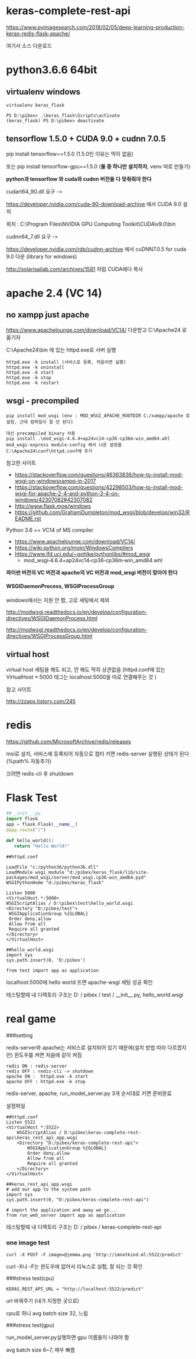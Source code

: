 # keras-complete-rest-api

https://www.pyimagesearch.com/2018/02/05/deep-learning-production-keras-redis-flask-apache/

여기서 소스 다운로드

# python3.6.6 64bit

## virtualenv windows

```
virtualenv keras_flask

PS D:\pibex> .\keras_flask\Scripts\activate
(keras_flask) PS D:\pibex> deactivate
```

## tensorflow 1.5.0 + CUDA 9.0 + cudnn 7.0.5

pip install tensorflow==1.5.0  (1.5.0인 이유는 딱히 없음)

또는 pip install tensorflow-gpu==1.5.0 (**둘 중 하나만 설치하자**, venv 따로 만들기)

**python과 tensorflow 와 cuda와 cudnn 버전을 다 맞춰줘야 한다**



cudart64_90.dll 요구 ->

https://developer.nvidia.com/cuda-90-download-archive  에서 CUDA 9.0 설치

위치 : C:\Program Files\NVIDIA GPU Computing Toolkit\CUDA\v9.0\bin



cudnn64_7.dll 요구 ->

https://developer.nvidia.com/rdp/cudnn-archive 에서 cuDNN7.0.5 for cuda 9.0 다운 (library for windows)

http://solarisailab.com/archives/1581 처럼 CUDA에다 복사

# apache 2.4 (VC 14)

## no xampp just apache

https://www.apachelounge.com/download/VC14/ 다운받고 C:\Apache24 로 옮기자

C:\Apache24\bin 에 있는 httpd.exe로 서버 실행

``` 
httpd.exe -k install (서비스로 등록, 처음이면 실행)
httpd.exe -k uninstall
httpd.exe -k start
httpd.exe -k stop
httpd.exe -k restart
```



## wsgi - precompiled

```
pip install mod_wsgi (env : MOD_WSGI_APACHE_ROOTDIR C:/xampp/apache 로 설정, 근데 컴파일이 잘 안 된다)

대신 precompiled binary 사용
pip install .\mod_wsgi-4.6.4+ap24vc14-cp36-cp36m-win_amd64.whl
mod_wsgi-express module-config 에서 나온 설정을 C:\Apache24\conf\httpd.conf에 추가
```

참고한 사이트

- https://stackoverflow.com/questions/46363836/how-to-install-mod-wsgi-on-windowsxampp-in-2017
- https://stackoverflow.com/questions/42298503/how-to-install-mod-wsgi-for-apache-2-4-and-python-3-4-on-windows/42307082#42307082
- http://www.flask.moe/windows
- https://github.com/GrahamDumpleton/mod_wsgi/blob/develop/win32/README.rst



Python 3.6 == VC14 of MS compiler

- https://www.apachelounge.com/download/VC14/
- https://wiki.python.org/moin/WindowsCompilers
- https://www.lfd.uci.edu/~gohlke/pythonlibs/#mod_wsgi  
  - mod_wsgi‑4.6.4+ap24vc14‑cp36‑cp36m‑win_amd64.whl

**파이썬 버전의 VC 버전과 apache의 VC 버전과 mod_wsgi 버전이 맞아야 한다**



#### WSGIDaemonProcess, WSGIProcessGroup  

windows에서는 지원 안 함, 고로 세팅에서 제외

http://modwsgi.readthedocs.io/en/develop/configuration-directives/WSGIDaemonProcess.html

http://modwsgi.readthedocs.io/en/develop/configuration-directives/WSGIProcessGroup.html

## virtual host

virtual host 세팅을 해도 되고, 안 해도 딱히 상관없음 (httpd.conf에 있는 VirtualHost *:5000 태그는 localhost:5000을 따로 연결해주는 것 )

참고 사이트

http://zzaps.tistory.com/245



# redis

https://github.com/MicrosoftArchive/redis/releases

msi로 설치, 서비스에 등록되어 자동으로 컴터 키면 redis-server 실행된 상태가 된다 (%path% 자동추가)

끄려면 redis-cli 후 shutdown

# Flask Test

```python
##__init__.py
import flask
app = flask.Flask(__name__)
@app.route("/")

def hello_world():
   return "Hello World!"
```

```
##httpd.conf

LoadFile "c:/python36/python36.dll"
LoadModule wsgi_module "d:/pibex/keras_flask/lib/site-packages/mod_wsgi/server/mod_wsgi.cp36-win_amd64.pyd"
WSGIPythonHome "d:/pibex/keras_flask"

Listen 5000
<VirtualHost *:5000>
WSGIScriptAlias / D:\pibex\test\hello_world.wsgi
<Directory "D:/pibex/test">
 WSGIApplicationGroup %{GLOBAL}
 Order deny,allow
 Allow from all
 Require all granted
</Directory>
</VirtualHost>
```

```
##hello_world.wsgi
import sys
sys.path.insert(0, 'D:/pibex')

from test import app as application
```

localhost:5000에 hello world 뜨면 apache-wsgi 세팅 성공 확인

테스팅할때 내 디렉토리 구조는 D: / pibex / test / \_\_init\_\_.py, hello_world.wsgi

# real game

###setting

redis-server와 apache는 서비스로 설치되어 있기 때문에(설치 방법 따라 다르겠지만) 윈도우를 켜면 처음에 같이 켜짐

```
redis ON : redis-server
redis OFF : redis-cli -> shutdown
apache ON :  httpd.exe -k start
apache OFF : httpd.exe -k stop
```

redis-server, apache, run_model_server.py 3개 순서대로 키면 준비완료




설정파일

```
##httpd.conf
Listen 5522
<VirtualHost *:5522>
    WSGIScriptAlias / D:\pibex\keras-complete-rest-api\keras_rest_api_app.wsgi
    <Directory "D:/pibex/keras-complete-rest-api">
        WSGIApplicationGroup %{GLOBAL}
        Order deny,allow
        Allow from all
        Require all granted
    </Directory>
</VirtualHost>
```

```
##keras_rest_api_app.wsgi
# add our app to the system path
import sys
sys.path.insert(0, "D:/pibex/keras-complete-rest-api")

# import the application and away we go...
from run_web_server import app as application
```

테스팅할때 내 디렉토리 구조는 D: / pibex / keras-complete-rest-api

### one image test

```
curl -X POST -F image=@jemma.png 'http://imnotkind.ml:5522/predict'
```

curl -X나 -F는 윈도우에 없어서 리눅스로 실험, 잘 되는 것 확인

###stress test(cpu)

``` 
KERAS_REST_API_URL = "http://localhost:5522/predict" 
```

url 바꿔주기 (내가 지정한 곳으로)

cpu로 하니 avg batch size 32, 느림

###stress test(gpu)

run_model_server.py실행하면 gpu 이름들이 나와야 함

avg batch size 6~7,  매우 빠름